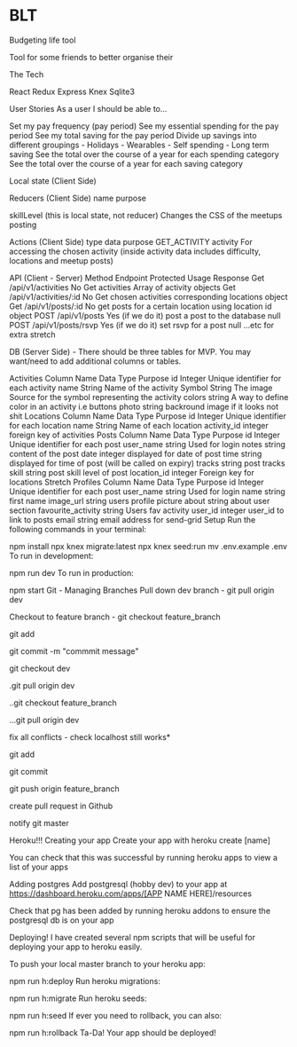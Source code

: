 # BLT
Budgeting life tool

Tool for some friends to better organise their

The Tech

React
Redux
Express
Knex
Sqlite3


User Stories
As a user I should be able to...

Set my pay frequency (pay period)
See my essential spending for the pay period
See my total saving for the pay period 
Divide up savings into different groupings 
    - Holidays
    - Wearables 
    - Self spending 
    - Long term saving 
See the total over the course of a year for each spending category 
See the total over the course of a year for each saving category 

Local state (Client Side) 



Reducers (Client Side)
name	purpose

skillLevel (this is local state, not reducer)	Changes the CSS of the meetups posting


Actions (Client Side)
type	data	purpose
GET_ACTIVITY	activity	For accessing the chosen activity (inside activity data includes difficulty, locations and meetup posts)


API (Client - Server)
Method	Endpoint	Protected	Usage	Response
Get	/api/v1/activities	No	Get activities	Array of activity objects
Get	/api/v1/activities/:id	No	Get chosen activities corresponding locations	object
Get	/api/v1/posts/:id	No	get posts for a certain location using location id	object
POST	/api/v1/posts	Yes (if we do it)	post a post to the database	null
POST	/api/v1/posts/rsvp	Yes (if we do it)	set rsvp for a post	null
...etc for extra stretch

DB (Server Side) -
There should be three tables for MVP. You may want/need to add additional columns or tables.

Activities
Column Name	Data Type	Purpose
id	Integer	Unique identifier for each activity
name	String	Name of the activity
Symbol	String	The image Source for the symbol representing the activity
colors	string	A way to define color in an activity i.e buttons
photo	string	backround image if it looks not shit
Locations
Column Name	Data Type	Purpose
id	Integer	Unique identifier for each location
name	String	Name of each location
activity_id	integer	foreign key of activities
Posts
Column Name	Data Type	Purpose
id	Integer	Unique identifier for each post
user_name	string	Used for login
notes	string	content of the post
date	integer	displayed for date of post
time	string	displayed for time of post (will be called on expiry)
tracks	string	post tracks
skill	string	post skill level of post
location_id	integer	Foreign key for locations
Stretch
Profiles
Column Name	Data Type	Purpose
id	Integer	Unique identifier for each post
user_name	string	Used for login
name	string	first name
image_url	string	users profile picture
about	string	about user section
favourite_activity	string	Users fav activity
user_id	integer	user_id to link to posts
email	string	email address for send-grid
Setup
Run the following commands in your terminal:

npm install
npx knex migrate:latest
npx knex seed:run
mv .env.example .env
To run in development:

npm run dev
To run in production:

npm start
Git - Managing Branches
Pull down dev branch - git pull origin dev

Checkout to feature branch - git checkout feature_branch

git add

git commit -m "commmit message"

git checkout dev

.git pull origin dev

..git checkout feature_branch

...git pull origin dev

fix all conflicts - check localhost still works*

git add

git commit

git push origin feature_branch

create pull request in Github

notify git master

Heroku!!!
Creating your app
Create your app with heroku create [name]

You can check that this was successful by running heroku apps to view a list of your apps

Adding postgres
Add postgresql (hobby dev) to your app at https://dashboard.heroku.com/apps/[APP NAME HERE]/resources

Check that pg has been added by running heroku addons to ensure the postgresql db is on your app

Deploying!
I have created several npm scripts that will be useful for deploying your app to heroku easily.

To push your local master branch to your heroku app:

npm run h:deploy
Run heroku migrations:

npm run h:migrate
Run heroku seeds:

npm run h:seed
If ever you need to rollback, you can also:

npm run h:rollback
Ta-Da!
Your app should be deployed!
